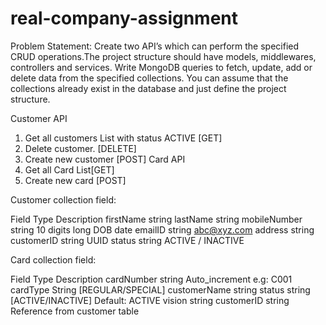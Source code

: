 # real-company-assignment

Problem Statement:
Create two API’s which can perform the specified CRUD operations.The project structure should
have models, middlewares, controllers and services. Write MongoDB queries to fetch, update,
add or delete data from the specified collections. You can assume that the collections already
exist in the database and just define the project structure.

Customer API
1. Get all customers List with status ACTIVE [GET]
2. Delete customer. [DELETE]
3. Create new customer [POST]
Card API
1. Get all Card List[GET]
2. Create new card [POST]

Customer collection field:

Field             Type            Description
firstName        string
lastName         string
mobileNumber     string          10 digits long
DOB              date
emailID          string          abc@xyz.com
address          string
customerID       string          UUID
status           string         ACTIVE / INACTIVE

Card collection field:

Field           Type              Description
cardNumber      string            Auto_increment e.g: C001
cardType        String           [REGULAR/SPECIAL]
customerName    string
status          string           [ACTIVE/INACTIVE] Default: ACTIVE
vision          string
customerID      string           Reference from customer table


























